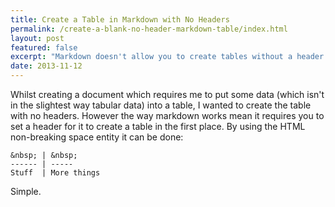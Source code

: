 ```yaml
---
title: Create a Table in Markdown with No Headers
permalink: /create-a-blank-no-header-markdown-table/index.html
layout: post
featured: false
excerpt: "Markdown doesn't allow you to create tables without a header by default. This little hack allows you to do that."
date: 2013-11-12
---
```


Whilst creating a document which requires me to put some data (which isn't in the slightest way tabular data) into a table, I wanted to create the table with no headers. However the way markdown works mean it requires you to set a header for it to create a table in the first place. By using the HTML non-breaking space entity it can be done:

	&nbsp; | &nbsp;
	------ | -----
	Stuff  | More things

Simple.